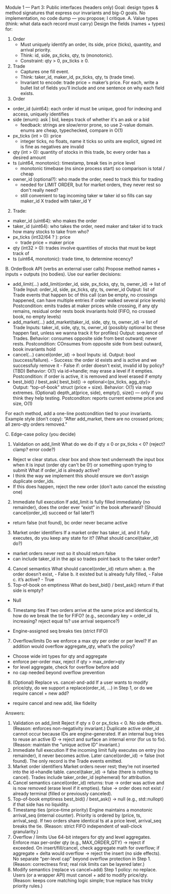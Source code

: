 Module 1 — Part 3: Public interfaces (headers only)
Goal: design types & method signatures that express our invariants and big-O goals. No implementation, no code dump — you propose; I critique.
A. Value types (think: what data each record must carry)
Design the fields (names + types) for:
1. Order
    - Must uniquely identify an order, its side, price (ticks), quantity, and arrival priority.
    - Think: id, side, px_ticks, qty, ts (monotonic).
    - Constraint: qty > 0, px_ticks ≥ 0.
2. Trade
    - Captures one fill event.
    - Think: taker_id, maker_id, px_ticks, qty, ts (trade time).
    - Invariant to encode: trade price = maker’s price.
For each, write a bullet list of fields you’ll include and one sentence on why each field exists.
1. Order
- order_id (uint64): each order id must be unique, good for indexing and access, uniquely identifies
- side (enum): ask | bid, keeps track of whether it's an ask or a bid
    - feedback: strings are slow/error prone, so use 2-value domain. enums are cheap, typechecked, compare in O(1)
- px_ticks (int > 0): price 
    - integer ticks, no floats, name it ticks so units are explicit, signed int is fine as negatives are invalid
- qty (int > 0): quantity of stocks in this trade, bc every order has a desired amount
- ts (uint64, monotonic): timestamp, break ties in price level
    - monotonic timebase (ns since process start) so comparison is total / cheap
- owner_id (optional?): who made the order, need to track this for trading
    - needed for LIMIT ORDER, but for market orders, they never rest so don't really need?
    - still convenient to tag incoming taker w taker id so fills can say maker_id X traded with taker_id Y
2. Trade:
- maker_id (uint64): who makes the order
- taker_id (uint64): who takes the order, need maker and taker id to track how many stocks to take from who?
- px_ticks (int32/64 ? ): price 
    - trade price = maker price
- qty (int32 > 0): trades involve quantities of stocks that must be kept track of
- ts (uint64, monotonic): trade time, to determine recency?

B. OrderBook API (verbs an external user calls)
Propose method names + inputs + outputs (no bodies). Use our earlier decisions:
- add_limit(...)
add_limit(order_id, side, px_ticks, qty, ts, owner_id) -> list of Trade 
    Input: order_id, side, px_ticks, qty, ts, owner_id
    Output: list of Trade events that happen bc of this call (can be empty, no crossings happened, can have multiple entries if order walked several price levels)
    Postcondition: emits trades at maker prices while crossing, if any qty remains, residual order rests
    book invariants hold (FIFO, no crossed book, no empty levels)
- add_market(...)
add_market(taker_id, side, qty, ts, owner_id) -> list of Trade
    Inputs: taker_id, side, qty, ts, owner_id (possibly optional bc these happen fast, unless we wanna track it for profiles)
    Output: sequence of Trades.
    Behavior: consumes opposite side from best outward; never rests.
    Postcondition: COnsumes from opposite side from best outward, book invariants hold
- cancel(...)
cancel(order_id) -> bool
    Inputs: id.
    Output: bool (success/failure).
        - Success: the order id exists and is active and we successfuly remove it 
        - False if: order doesn't exist, invalid id by policy? (TBD)
    Behavior: O(1) via id→handle; may erase a level if it empties.
    Postcondition: if order is active, it is removed and level erased if empty
- best_bid() / best_ask(
best_bid() -> optional<{px_ticks, agg_qty}>
    Output: “top-of-book” struct (price + size).
    Behavior: O(1) via map extremes.
    (Optional) depth_at(price, side), empty(), size() — only if you think they help testing.
    Postconditon: reports current extreme price and size, O(1)

For each method, add a one-line postcondition tied to your invariants. Example style (don’t copy):
“After add_market, there are no crossed prices; all zero-qty orders removed.”

C. Edge-case policy (you decide)
1. Validation on add_limit
What do we do if qty ≤ 0 or px_ticks < 0? (reject? clamp? error code?)
- Reject w clear status. clear box and show text underneath the input box when it is input (order qty can't be 0!) or something upon trying to submit
What if order_id is already active?
- I think the way we implement this should ensure we don't assign duplicate order_ids. 
- If this does happen,  reject the new order (don't auto cancel the exissting one)
2. Immediate full execution
If add_limit is fully filled immediately (no remainder), does the order ever “exist” in the book afterward? (Should cancel(order_id) succeed or fail later?)
- return false (not found), bc order never became active
3. Market order identifiers
If a market order has taker_id, and it fully executes, do you keep any state for it? (What should cancel(taker_id) do?)
- market orders never rest so it should return false
- can include taker_id in the api so trades point back to the taker order?
4. Cancel semantics
What should cancel(order_id) return when:
    a. the order doesn’t exist,
        - False
    b. it existed but is already fully filled,
        - False
    c. it’s active?
        - True
5. Top-of-book on emptiness
What do best_bid() / best_ask() return if that side is empty?
- Null
6. Timestamp ties
If two orders arrive at the same price and identical ts, how do we break the tie for FIFO? (e.g., secondary key = order_id increasing? reject equal ts? use arrival sequence?)
- Engine-assigned seq breaks ties (strict FIFO)
7. Overflow/limits
Do we enforce a max qty per order or per level? If an addition would overflow aggregate_qty, what’s the policy?
- Choose wide int types for qty and aggregate
- enforce per-order max, reject if qty > max_order>qty
- for level aggregate, check for overflow before add
- no cap needed beyond overflow prevention
8. (Optional) Replace vs. cancel-and-add
If a user wants to modify price/qty, do we support a replace(order_id, …) in Step 1, or do we require cancel + new add?
- require cancel and new add, like fidelity

Answers:
1) Validation on add_limit
Reject if qty ≤ 0 or px_ticks < 0. No side effects.
(Reason: enforces non-negativity invariant.)
Duplicate active order_id cannot occur because IDs are engine-generated.
If an internal bug tries to reuse an active ID → reject and surface an internal error (for us to fix).
(Reason: maintain the “unique active ID” invariant.)
2) Immediate full execution
If the incoming limit fully executes on entry (no remainder), it never becomes active.
Later cancel(order_id) → false (not found).
The only record is the Trade events emitted.
3) Market order identifiers
Market orders never rest; they’re not inserted into the id→handle table.
cancel(taker_id) → false (there is nothing to cancel).
Trades include taker_order_id (ephemeral) for attribution.
4) Cancel semantics
cancel(order_id) returns:
true → order was active and is now removed (erase level if it empties).
false → order does not exist / already terminal (filled or previously canceled).
5) Top-of-book emptiness
best_bid() / best_ask() → null (e.g., std::nullopt) if that side has no liquidity.
6) Timestamp ties (price–time priority)
Engine maintains a monotonic arrival_seq (internal counter).
Priority is ordered by (price, ts, arrival_seq).
If two orders share identical ts at a price level, arrival_seq breaks the tie.
(Reason: strict FIFO independent of wall-clock granularity.)
7) Overflow / limits
Use 64-bit integers for qty and level aggregates.
Enforce max per-order qty (e.g., MAX_ORDER_QTY) → reject if exceeded.
On insert/fill/cancel, check aggregate math for overflow; if aggregate + delta would overflow → reject the insert (no side effects).
No separate “per-level cap” beyond overflow protection in Step 1.
(Reason: correctness first; real risk limits can be layered later.)
8) Modify semantics (replace vs cancel+add)
Step 1 policy: no replace. Users (or a wrapper API) must cancel + add to modify price/qty.
(Reason: keeps core matching logic simple; true replace has tricky priority rules.)